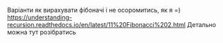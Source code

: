 Варіанти  як вирахувати фібоначі і не осоромитись, як я =)
https://understanding-recursion.readthedocs.io/en/latest/11%20Fibonacci%202.html     Детально можна тут розібратись
